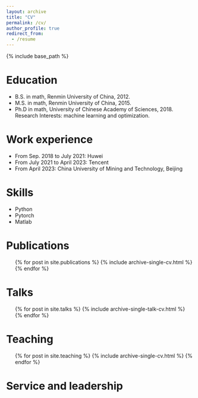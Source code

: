 ```yaml
---
layout: archive
title: "CV"
permalink: /cv/
author_profile: true
redirect_from:
  - /resume
---
```


{% include base_path %}

Education
======
* B.S. in math, Renmin University of China, 2012.
* M.S. in math, Renmin University of China, 2015.
* Ph.D in math, University of Chinese Academy of Sciences, 2018. Research Interests: machine learning and optimization.

Work experience
======
* From Sep. 2018 to July 2021: Huwei
* From July 2021 to April 2023: Tencent
* From April 2023: China University of Mining and Technology, Beijing

  
Skills
======
* Python
* Pytorch
* Matlab

Publications
======
  <ul>{% for post in site.publications %}
    {% include archive-single-cv.html %}
  {% endfor %}</ul>
  
Talks
======
  <ul>{% for post in site.talks %}
    {% include archive-single-talk-cv.html %}
  {% endfor %}</ul>
  
Teaching
======
  <ul>{% for post in site.teaching %}
    {% include archive-single-cv.html %}
  {% endfor %}</ul>
  
Service and leadership
======
